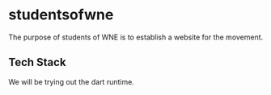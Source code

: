 # studentsofwne

The purpose of students of WNE is to establish a website for the movement.

## Tech Stack

We will be trying out the dart runtime.
